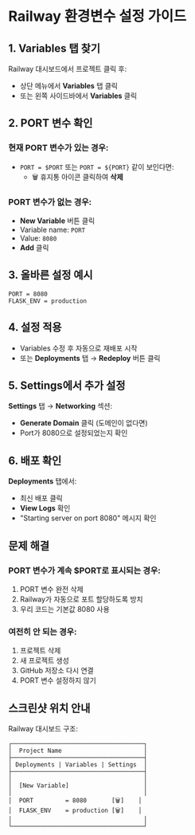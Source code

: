 # Railway 환경변수 설정 가이드

## 1. Variables 탭 찾기
Railway 대시보드에서 프로젝트 클릭 후:
- 상단 메뉴에서 **Variables** 탭 클릭
- 또는 왼쪽 사이드바에서 **Variables** 클릭

## 2. PORT 변수 확인

### 현재 PORT 변수가 있는 경우:
- `PORT = $PORT` 또는 `PORT = ${PORT}` 같이 보인다면:
  - 🗑️ 휴지통 아이콘 클릭하여 **삭제**
  
### PORT 변수가 없는 경우:
- **New Variable** 버튼 클릭
- Variable name: `PORT`
- Value: `8080`
- **Add** 클릭

## 3. 올바른 설정 예시
```
PORT = 8080
FLASK_ENV = production
```

## 4. 설정 적용
- Variables 수정 후 자동으로 재배포 시작
- 또는 **Deployments** 탭 → **Redeploy** 버튼 클릭

## 5. Settings에서 추가 설정

**Settings** 탭 → **Networking** 섹션:
- **Generate Domain** 클릭 (도메인이 없다면)
- Port가 8080으로 설정되었는지 확인

## 6. 배포 확인

**Deployments** 탭에서:
- 최신 배포 클릭
- **View Logs** 확인
- "Starting server on port 8080" 메시지 확인

## 문제 해결

### PORT 변수가 계속 $PORT로 표시되는 경우:
1. PORT 변수 완전 삭제
2. Railway가 자동으로 포트 할당하도록 방치
3. 우리 코드는 기본값 8080 사용

### 여전히 안 되는 경우:
1. 프로젝트 삭제
2. 새 프로젝트 생성
3. GitHub 저장소 다시 연결
4. PORT 변수 설정하지 않기

## 스크린샷 위치 안내

Railway 대시보드 구조:
```
┌─────────────────────────────────────┐
│  Project Name                       │
├─────────────────────────────────────┤
│ Deployments | Variables | Settings  │
├─────────────────────────────────────┤
│                                     │
│  [New Variable]                     │
│                                     │
│  PORT         = 8080       [🗑️]    │
│  FLASK_ENV    = production [🗑️]    │
│                                     │
└─────────────────────────────────────┘
```
